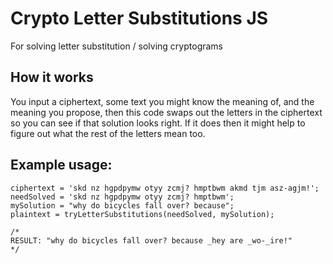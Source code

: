 # Crypto Letter Substitutions JS
For solving letter substitution / solving cryptograms

## How it works

You input a ciphertext, some text you might know the meaning of, and the meaning you propose, then this code swaps out the letters in the ciphertext so you can see if that solution looks right. If it does then it might help to figure out what the rest of the letters mean too.

## Example usage:

```
ciphertext = 'skd nz hgpdpymw otyy zcmj? hmptbwm akmd tjm asz-agjm!';
needSolved = 'skd nz hgpdpymw otyy zcmj? hmptbwm';
mySolution = "why do bicycles fall over? because";
plaintext = tryLetterSubstitutions(needSolved, mySolution);

/*
RESULT: "why do bicycles fall over? because _hey are _wo-_ire!"
*/
```
